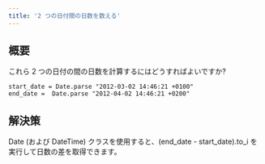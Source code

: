 ```yaml
---
title: '2 つの日付間の日数を数える'
---
```


## 概要
これら 2 つの日付の間の日数を計算するにはどうすればよいですか?

```
start_date = Date.parse "2012-03-02 14:46:21 +0100"
end_date =  Date.parse "2012-04-02 14:46:21 +0200"

```
## 解決策
Date (および DateTime) クラスを使用すると、(end_date - start_date).to_i を実行して日数の差を取得できます。

